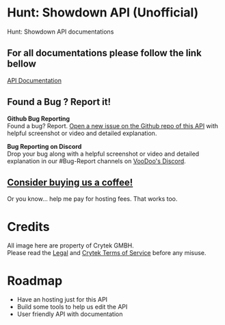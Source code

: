 # Hunt: Showdown API (Unofficial)
Hunt: Showdown API documentations

## For all documentations please follow the link bellow   
[API Documentation](https://dearvoodoo.fr/api/hunt/)

## Found a Bug ? Report it!
**Github Bug Reporting**  
Found a bug? Report. [Open a new issue on the Github repo of this API](https://github.com/dearvoodoo/Hunt-Showdown-API/issues) with helpful screenshot or video and detailed explanation.

**Bug Reporting on Discord**  
Drop your bug along with a helpful screenshot or video and detailed explanation in our #Bug-Report channels on [VooDoo's Discord](https://discord.gg/XeeXPA7).

## [Consider buying us a coffee!](https://ko-fi.com/voodoo_)
Or you know... help me pay for hosting fees. That works too.

# Credits
All image here are property of Crytek GMBH.     
Please read the [Legal](https://www.huntshowdown.com/legal) and [Crytek Terms of Service](https://www.crytek.com/terms) before any misuse.

# Roadmap
* Have an hosting just for this API
* Build some tools to help us edit the API
* User friendly API with documentation
